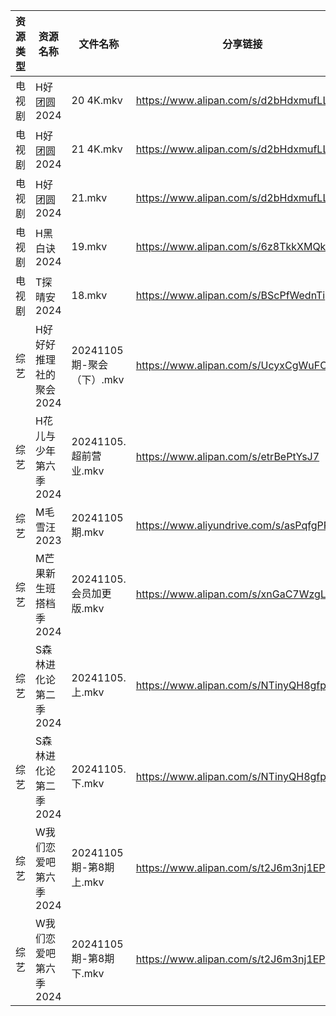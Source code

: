| 资源类型 | 资源名称           | 文件名称                | 分享链接                                      | 更新时间                |
| ---- | -------------- | ------------------- | ----------------------------------------- | ------------------- |
| 电视剧  | H好团圆2024       | 20 4K.mkv           | https://www.alipan.com/s/d2bHdxmufLL      | 2024-11-05 00:05:29 |
| 电视剧  | H好团圆2024       | 21 4K.mkv           | https://www.alipan.com/s/d2bHdxmufLL      | 2024-11-05 00:05:29 |
| 电视剧  | H好团圆2024       | 21.mkv              | https://www.alipan.com/s/d2bHdxmufLL      | 2024-11-05 00:05:29 |
| 电视剧  | H黑白诀2024       | 19.mkv              | https://www.alipan.com/s/6z8TkkXMQkW      | 2024-11-05 14:05:46 |
| 电视剧  | T探晴安2024       | 18.mkv              | https://www.alipan.com/s/BScPfWednTi      | 2024-11-05 14:06:48 |
| 综艺   | H好好好推理社的聚会2024 | 20241105期-聚会（下）.mkv | https://www.alipan.com/s/UcyxCgWuFCU      | 2024-11-05 14:07:25 |
| 综艺   | H花儿与少年第六季2024  | 20241105.超前营业.mkv   | https://www.alipan.com/s/etrBePtYsJ7      | 2024-11-05 14:07:28 |
| 综艺   | M毛雪汪2023       | 20241105期.mkv       | https://www.aliyundrive.com/s/asPqfgPRqAg | 2024-11-05 14:07:44 |
| 综艺   | M芒果新生班搭档季2024  | 20241105.会员加更版.mkv  | https://www.alipan.com/s/xnGaC7WzgLK      | 2024-11-05 14:07:50 |
| 综艺   | S森林进化论第二季2024  | 20241105.上.mkv      | https://www.alipan.com/s/NTinyQH8gfp      | 2024-11-05 14:08:24 |
| 综艺   | S森林进化论第二季2024  | 20241105.下.mkv      | https://www.alipan.com/s/NTinyQH8gfp      | 2024-11-05 14:08:24 |
| 综艺   | W我们恋爱吧第六季2024  | 20241105期-第8期上.mkv  | https://www.alipan.com/s/t2J6m3nj1EP      | 2024-11-05 14:08:37 |
| 综艺   | W我们恋爱吧第六季2024  | 20241105期-第8期下.mkv  | https://www.alipan.com/s/t2J6m3nj1EP      | 2024-11-05 14:08:36 |
